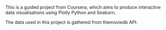 This is a guided project from Coursera, which aims to produce interactive data visualisations using Plotly Python and Seaborn. 

The data used in this project is gathered from themoviedb API.